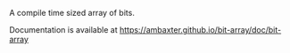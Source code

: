 A compile time sized array of bits.

Documentation is available at https://ambaxter.github.io/bit-array/doc/bit-array